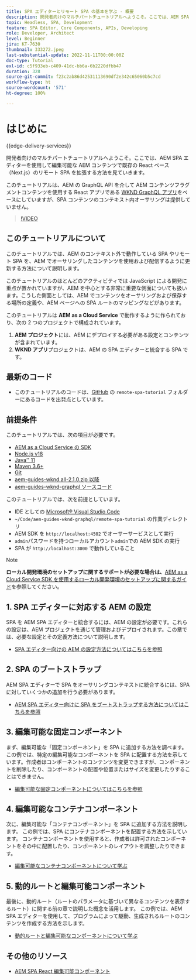 ```yaml
---
title: SPA エディターとリモート SPA の基本を学ぶ - 概要
description: 開発者向けのマルチパートチュートリアルへようこそ。ここでは、AEM SPA エディターを使用して編集可能な AEM コンテンツで既存のリモート SPA を拡張する方法を見ていきます。
topic: Headless, SPA, Development
feature: SPA Editor, Core Components, APIs, Developing
role: Developer, Architect
level: Beginner
jira: KT-7630
thumbnail: 333272.jpeg
last-substantial-update: 2022-11-11T00:00:00Z
doc-type: Tutorial
exl-id: c5f933eb-c409-41dc-bb6a-6b2220dfbb47
duration: 328
source-git-commit: f23c2ab86d42531113690df2e342c65060b5c7cd
workflow-type: ht
source-wordcount: '571'
ht-degree: 100%

---
```


# はじめに

{{edge-delivery-services}}

開発者向けのマルチパートチュートリアルへようこそ。ここでは、AEM SPA エディターを使用して編集可能な AEM コンテンツで既存の React ベース（Next.js）のリモート SPA を拡張する方法を見ていきます。

このチュートリアルは、AEM の GraphQL API を介して AEM コンテンツフラグメントコンテンツを使用する React アプリである [WKND GraphQL アプリ](https://experienceleague.adobe.com/docs/experience-manager-learn/getting-started-with-aem-headless/graphql/overview.html?lang=ja)をベースにしていますが、SPA コンテンツのコンテキスト内オーサリングは提供していません。

>[!VIDEO](https://video.tv.adobe.com/v/333272?quality=12&learn=on)

## このチュートリアルについて

このチュートリアルでは、AEM のコンテキスト外で動作している SPA やリモート SPA を、AEM でオーサリングしたコンテンツを使用および配信するように更新する方法について説明します。

このチュートリアルのほとんどのアクティビティでは JavaScript による開発に重点が置かれていますが、AEM を中心とする非常に重要な側面についても扱います。こうした側面としては、AEM でコンテンツをオーサリングおよび保存する場所の定義や、AEM ページへの SPA ルートのマッピングなどがあります。

このチュートリアルは **AEM as a Cloud Service** で動作するように作られており、次の 2 つのプロジェクトで構成されています。

1. __AEM プロジェクト__&#x200B;には、AEM にデプロイする必要がある設定とコンテンツが含まれています。
1. __WKND アプリ__&#x200B;プロジェクトは、AEM の SPA エディターと統合する SPA です。

## 最新のコード

+ このチュートリアルのコードは、[GitHub](https://github.com/adobe/aem-guides-wknd-graphql/tree/main/remote-spa-tutorial) の `remote-spa-tutorial` フォルダーにあるコードを出発点としています。

## 前提条件

このチュートリアルでは、次の項目が必要です。

+ [AEM as a Cloud Service の SDK](https://experienceleague.adobe.com/docs/experience-manager-learn/cloud-service/local-development-environment-set-up/aem-runtime.html?lang=ja)
+ [Node.js v18](https://nodejs.org/ja/)
+ [Java™ 11](https://downloads.experiencecloud.adobe.com/content/software-distribution/en/general.html)
+ [Maven 3.6+](https://maven.apache.org/)
+ [Git](https://git-scm.com/downloads)
+ [aem-guides-wknd.all-2.1.0.zip 以降](https://github.com/adobe/aem-guides-wknd/releases)
+ [aem-guides-wknd-graphql ソースコード](https://github.com/adobe/aem-guides-wknd-graphql/tree/main)

このチュートリアルでは、次を前提としています。

+ IDE としての [Microsoft® Visual Studio Code](https://visualstudio.microsoft.com/)
+ `~/Code/aem-guides-wknd-graphql/remote-spa-tutorial` の作業ディレクトリ
+ AEM SDK を `http://localhost:4502` でオーサーサービスとして実行
+ `admin`パスワードを持つローカルアカウント`admin`での AEM SDK の実行
+ SPA が `http://localhost:3000` で動作していること

>[!NOTE]
>
> **ローカル開発環境のセットアップに関するサポートが必要な場合は、**[AEM as a Cloud Service SDK を使用するローカル開発環境のセットアップに関するガイド](https://experienceleague.adobe.com/docs/experience-manager-learn/cloud-service/local-development-environment-set-up/overview.html?lang=ja)を参照してください。

## 1. SPA エディターに対応する AEM の設定

SPA を AEM SPA エディターと統合するには、AEM の設定が必要です。これらの設定は、AEM プロジェクトを通じて管理およびデプロイされます。この章では、必要な設定とその定義方法について説明します。

+ [SPA エディター向けの AEM の設定方法についてはこちらを参照](./aem-configure.md)

## 2. SPA のブートストラップ

AEM SPA エディターで SPA をオーサリングコンテキストに統合するには、SPA に対していくつかの追加を行う必要があります。

+ [AEM SPA エディター向けに SPA をブートストラップする方法についてはこちらを参照](./spa-bootstrap.md)

## 3. 編集可能な固定コンポーネント

まず、編集可能な「固定コンポーネント」を SPA に追加する方法を調べます。この例では、特定の編集可能なコンポーネントを SPA に配置する方法を示しています。作成者はコンポーネントのコンテンツを変更できますが、コンポーネントを削除したり、コンポーネントの配置や位置またはサイズを変更したりすることはできません。

+ [編集可能な固定コンポーネントについてはこちらを参照](./spa-fixed-component.md)

## 4. 編集可能なコンテナコンポーネント

次に、編集可能な「コンテナコンポーネント」を SPA に追加する方法を説明します。 この例では、SPA にコンテナコンポーネントを配置する方法を示しています。 コンテナコンポーネントを使用すると、作成者は許可されたコンポーネントをその中に配置したり、コンポーネントのレイアウトを調整したりできます。

+ [編集可能なコンテナコンポーネントについて学ぶ](./spa-container-component.md)

## 5. 動的ルートと編集可能コンポーネント

最後に、動的ルート（ルートのパラメータに基づいて異なるコンテンツを表示するルート）に関する前の章で説明した概念を活用します。 この例では、AEM SPA エディターを使用して、プログラムによって駆動、生成されるルートのコンテンツを作成する方法を示します。

+ [動的ルートと編集可能なコンポーネントについて学ぶ](./spa-dynamic-routes.md)

## その他のリソース

+ [AEM SPA React 編集可能コンポーネント](https://www.npmjs.com/package/@adobe/aem-react-editable-components)
